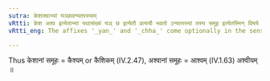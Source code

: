 ```yaml
---
sutra: केशाश्वाभ्यां यञ्छावन्यतरस्याम्
vRtti: केश अश्व इत्येताभ्यां यथासंख्यं यञ् छ इत्येतौ प्रत्ययौ भवतो ऽन्यतरस्यां तस्य समूह इत्येतस्मिन् विषये ॥
vRtti_eng: The affixes '_yan_' and '_chha_' come optionally in the sense of 'collection thereof', respectively after the words केश and अश्व ॥

---
```

Thus केशानां समूहः = कैश्यम् or कैशिकम् (IV.2.47), अश्वानां समूहः = आश्वम् (IV.1.63) अश्वीयम् ॥